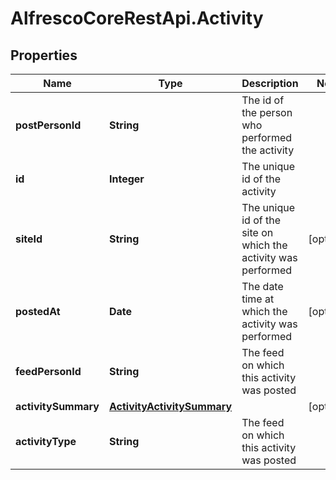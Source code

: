 # AlfrescoCoreRestApi.Activity

## Properties
Name | Type | Description | Notes
------------ | ------------- | ------------- | -------------
**postPersonId** | **String** | The id of the person who performed the activity | 
**id** | **Integer** | The unique id of the activity | 
**siteId** | **String** | The unique id of the site on which the activity was performed | [optional] 
**postedAt** | **Date** | The date time at which the activity was performed | [optional] 
**feedPersonId** | **String** | The feed on which this activity was posted | 
**activitySummary** | [**ActivityActivitySummary**](ActivityActivitySummary.md) |  | [optional] 
**activityType** | **String** | The feed on which this activity was posted | 


